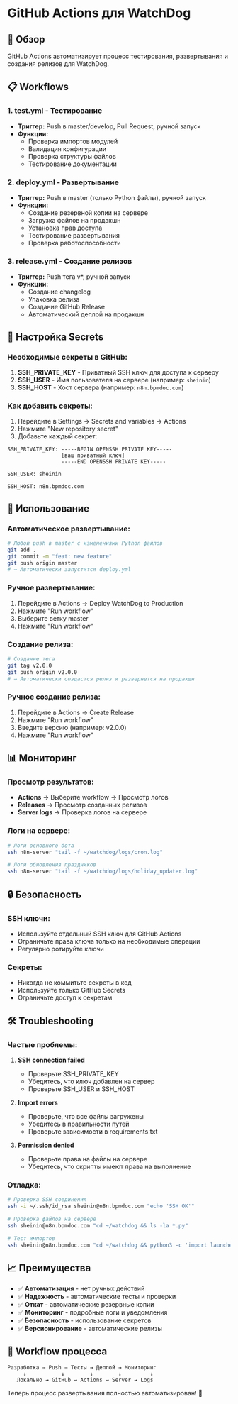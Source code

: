 # GitHub Actions для WatchDog

## 🎯 Обзор

GitHub Actions автоматизирует процесс тестирования, развертывания и создания релизов для WatchDog.

## 📋 Workflows

### 1. **test.yml** - Тестирование
- **Триггер:** Push в master/develop, Pull Request, ручной запуск
- **Функции:**
  - Проверка импортов модулей
  - Валидация конфигурации
  - Проверка структуры файлов
  - Тестирование документации

### 2. **deploy.yml** - Развертывание
- **Триггер:** Push в master (только Python файлы), ручной запуск
- **Функции:**
  - Создание резервной копии на сервере
  - Загрузка файлов на продакшн
  - Установка прав доступа
  - Тестирование развертывания
  - Проверка работоспособности

### 3. **release.yml** - Создание релизов
- **Триггер:** Push тега v*, ручной запуск
- **Функции:**
  - Создание changelog
  - Упаковка релиза
  - Создание GitHub Release
  - Автоматический деплой на продакшн

## 🔧 Настройка Secrets

### Необходимые секреты в GitHub:

1. **SSH_PRIVATE_KEY** - Приватный SSH ключ для доступа к серверу
2. **SSH_USER** - Имя пользователя на сервере (например: `sheinin`)
3. **SSH_HOST** - Хост сервера (например: `n8n.bpmdoc.com`)

### Как добавить секреты:

1. Перейдите в Settings → Secrets and variables → Actions
2. Нажмите "New repository secret"
3. Добавьте каждый секрет:

```
SSH_PRIVATE_KEY: -----BEGIN OPENSSH PRIVATE KEY-----
                 [ваш приватный ключ]
                 -----END OPENSSH PRIVATE KEY-----

SSH_USER: sheinin

SSH_HOST: n8n.bpmdoc.com
```

## 🚀 Использование

### Автоматическое развертывание:
```bash
# Любой push в master с изменениями Python файлов
git add .
git commit -m "feat: new feature"
git push origin master
# → Автоматически запустится deploy.yml
```

### Ручное развертывание:
1. Перейдите в Actions → Deploy WatchDog to Production
2. Нажмите "Run workflow"
3. Выберите ветку master
4. Нажмите "Run workflow"

### Создание релиза:
```bash
# Создание тега
git tag v2.0.0
git push origin v2.0.0
# → Автоматически создастся релиз и развернется на продакшн
```

### Ручное создание релиза:
1. Перейдите в Actions → Create Release
2. Нажмите "Run workflow"
3. Введите версию (например: v2.0.0)
4. Нажмите "Run workflow"

## 📊 Мониторинг

### Просмотр результатов:
- **Actions** → Выберите workflow → Просмотр логов
- **Releases** → Просмотр созданных релизов
- **Server logs** → Проверка логов на сервере

### Логи на сервере:
```bash
# Логи основного бота
ssh n8n-server "tail -f ~/watchdog/logs/cron.log"

# Логи обновления праздников
ssh n8n-server "tail -f ~/watchdog/logs/holiday_updater.log"
```

## 🔒 Безопасность

### SSH ключи:
- Используйте отдельный SSH ключ для GitHub Actions
- Ограничьте права ключа только на необходимые операции
- Регулярно ротируйте ключи

### Секреты:
- Никогда не коммитьте секреты в код
- Используйте только GitHub Secrets
- Ограничьте доступ к секретам

## 🛠️ Troubleshooting

### Частые проблемы:

1. **SSH connection failed**
   - Проверьте SSH_PRIVATE_KEY
   - Убедитесь, что ключ добавлен на сервер
   - Проверьте SSH_USER и SSH_HOST

2. **Import errors**
   - Проверьте, что все файлы загружены
   - Убедитесь в правильности путей
   - Проверьте зависимости в requirements.txt

3. **Permission denied**
   - Проверьте права на файлы на сервере
   - Убедитесь, что скрипты имеют права на выполнение

### Отладка:
```bash
# Проверка SSH соединения
ssh -i ~/.ssh/id_rsa sheinin@n8n.bpmdoc.com "echo 'SSH OK'"

# Проверка файлов на сервере
ssh sheinin@n8n.bpmdoc.com "cd ~/watchdog && ls -la *.py"

# Тест импортов
ssh sheinin@n8n.bpmdoc.com "cd ~/watchdog && python3 -c 'import launcher'"
```

## 📈 Преимущества

- ✅ **Автоматизация** - нет ручных действий
- ✅ **Надежность** - автоматические тесты и проверки
- ✅ **Откат** - автоматические резервные копии
- ✅ **Мониторинг** - подробные логи и уведомления
- ✅ **Безопасность** - использование секретов
- ✅ **Версионирование** - автоматические релизы

## 🎯 Workflow процесса

```
Разработка → Push → Тесты → Деплой → Мониторинг
     ↓           ↓        ↓        ↓         ↓
   Локально → GitHub → Actions → Server → Logs
```

Теперь процесс развертывания полностью автоматизирован! 🚀

